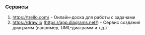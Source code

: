 ### Сервисы
1. https://trello.com/ - Онлайн-доска для работы с задачами
1. https://draw.io (https://app.diagrams.net/) - Сервис создания диаграмм (например, UML-диаграмм и т.д.)
